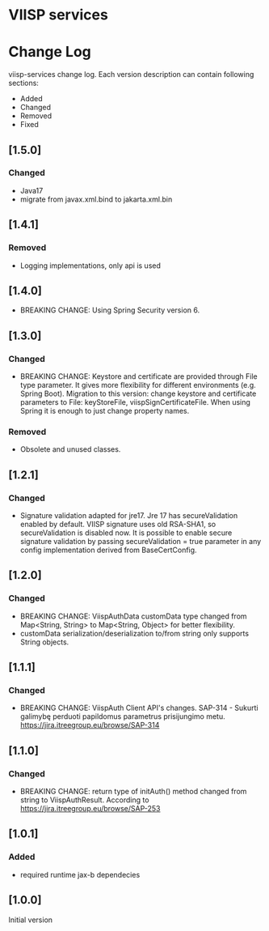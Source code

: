 # VIISP services

# Change Log

viisp-services change log.
Each version description can contain following sections:
- Added
- Changed
- Removed
- Fixed

## [1.5.0]
### Changed
- Java17
- migrate from javax.xml.bind to jakarta.xml.bin

## [1.4.1]
### Removed 
- Logging implementations, only api is used

## [1.4.0]
- BREAKING CHANGE: Using Spring Security version 6.

## [1.3.0]
### Changed 
- BREAKING CHANGE: Keystore and certificate are provided through File type parameter. It gives more flexibility for different environments (e.g. Spring Boot). Migration to this version: change keystore and certificate parameters to File: keyStoreFile, viispSignCertificateFile. When using Spring it is enough to just change property names.

### Removed
- Obsolete and unused classes.


## [1.2.1]
### Changed 
- Signature validation adapted for jre17. Jre 17 has secureValidation enabled by default. VIISP signature uses old RSA-SHA1, so secureValidation is disabled now. It is possible to enable secure signature validation by passing secureValidation = true parameter in any config implementation derived from BaseCertConfig. 

## [1.2.0]
### Changed 
- BREAKING CHANGE: ViispAuthData customData type changed from Map<String, String> to Map<String, Object> for better flexibility.
- customData serialization/deserialization to/from string only supports String objects.

## [1.1.1]
### Changed 
- BREAKING CHANGE: ViispAuth Client API's changes. SAP-314 - Sukurti galimybę perduoti papildomus parametrus prisijungimo metu. https://jira.itreegroup.eu/browse/SAP-314

## [1.1.0]
### Changed 
- BREAKING CHANGE: return type of initAuth() method changed from string to ViispAuthResult. According to https://jira.itreegroup.eu/browse/SAP-253

## [1.0.1]
### Added 
- required runtime jax-b dependecies

## [1.0.0]
Initial version
 